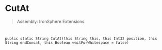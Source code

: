 ﻿

# CutAt

> Assembly: IronSphere.Extensions



```


public static String CutAt(this String this, this Int32 position, this String endConcat, this Boolean waitForWhitespace = false)
```
